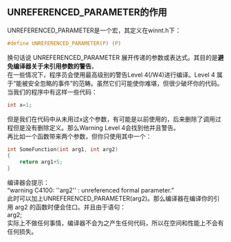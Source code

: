 ## UNREFERENCED_PARAMETER的作用
UNREFERENCED_PARAMETER是一个宏，其定义在winnt.h下：  
```c
#define UNREFERENCED_PARAMETER(P) (P)   
```   
换句话说 UNREFERENCED_PARAMETER 展开传递的参数或表达式。其目的是**避免编译器关于未引用参数的警告**。    
在一些情况下，程序员会使用最高级别的警告Level 4(/W4)进行编译。Level 4 属于“能被安全忽略的事件”的范畴。虽然它们可能使你难堪，但很少破坏你的代码。   
当我们的程序中有这样一些代码：  
```c
int x=1;   
```   
但是我们在代码中从未用过x这个参数，有可能是以前使用的，后来删除了调用过程但是没有删除定义。那么Warning Level 4会找到他并且警告。     
再比如一个函数带来两个参数，但你只使用其中一个：   
```c   
int SomeFunction(int arg1, int arg2)    
{     
	return arg1+5;    
}        
```    
编译器会提示：   
“warning C4100: ''arg2'' : unreferenced formal parameter.”   
此时可以加上UNREFERENCED_PARAMETER(arg2)。那么编译器在编译你的引用 arg2 的函数时便会住口。并且由于语句：  
arg2;   
实际上不做任何事情，编译器不会为之产生任何代码，所以在空间和性能上不会有任何损失。   